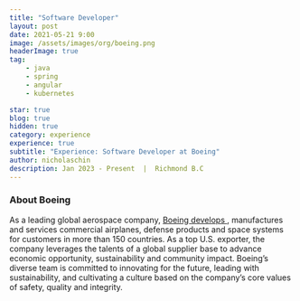 ```yaml
---
title: "Software Developer"
layout: post
date: 2021-05-21 9:00
image: /assets/images/org/boeing.png
headerImage: true
tag:
    - java
    - spring
    - angular 
    - kubernetes

star: true
blog: true
hidden: true
category: experience
experience: true
subtitle: "Experience: Software Developer at Boeing"
author: nicholaschin
description: Jan 2023 - Present  |  Richmond B.C
---
```




### About Boeing

As a leading global aerospace company, <a href="https://www.boeing.com/"> Boeing develops </a>, manufactures and services commercial airplanes, defense products and space systems for customers in more than 150 countries. As a top U.S. exporter, the company leverages the talents of a global supplier base to advance economic opportunity, sustainability and community impact. Boeing’s diverse team is committed to innovating for the future, leading with sustainability, and cultivating a culture based on the company’s core values of safety, quality and integrity.
